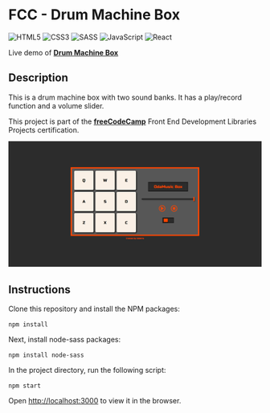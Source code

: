 # FCC - Drum Machine Box

![HTML5](https://img.shields.io/badge/html5-%23E34F26.svg?style=for-the-badge&logo=html5&logoColor=white)
![CSS3](https://img.shields.io/badge/css3-%231572B6.svg?style=for-the-badge&logo=css3&logoColor=white)
![SASS](https://img.shields.io/badge/Sass-CC6699?style=for-the-badge&logo=sass&logoColor=white)
![JavaScript](https://img.shields.io/badge/javascript-%23323330.svg?style=for-the-badge&logo=javascript&logoColor=%23F7DF1E)
![React](https://img.shields.io/badge/react-%2320232a.svg?style=for-the-badge&logo=react&logoColor=%2361DAFB)

Live demo of **[Drum Machine Box](https://odakris-drumbox.vercel.app/)**

## Description

This is a drum machine box with two sound banks. It has a play/record function and a volume slider.

This project is part of the **[freeCodeCamp](https://www.freecodecamp.org/learn/front-end-development-libraries/)** Front End Development Libraries Projects certification.

<p align="center">
  <img src="./images/drummachinebox.png">
</p>

## Instructions

Clone this repository and install the NPM packages:

```
npm install
```

Next, install node-sass packages:

```
npm install node-sass
```

In the project directory, run the following script:

```
npm start
```

Open [http://localhost:3000](http://localhost:3000) to view it in the browser.
